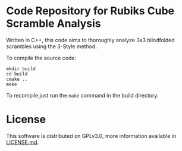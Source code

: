 # Code Repository for Rubiks Cube Scramble Analysis

Written in C++, this code aims to thoroughly analyze 3x3 blindfolded scrambles using the 3-Style method.

To compile the source code:
```
mkdir build
cd build
cmake ..
make
```

To recompile just run the `make` command in the build directory.

# License

This software is distributed on GPLv3.0, more information available in [LICENSE.md](LICENSE.md).
